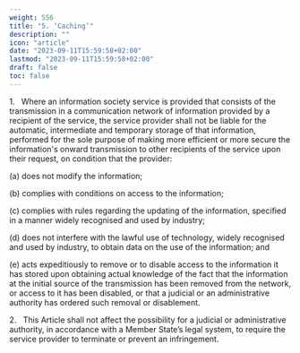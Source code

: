 ```yaml
---
weight: 556
title: "5. ‘Caching’"
description: ""
icon: "article"
date: "2023-09-11T15:59:58+02:00"
lastmod: "2023-09-11T15:59:58+02:00"
draft: false
toc: false
---
```


1.   Where an information society service is provided that consists of the transmission in a communication network of information provided by a recipient of the service, the service provider shall not be liable for the automatic, intermediate and temporary storage of that information, performed for the sole purpose of making more efficient or more secure the information's onward transmission to other recipients of the service upon their request, on condition that the provider:

(a) does not modify the information;

(b) complies with conditions on access to the information;

(c) complies with rules regarding the updating of the information, specified in a manner widely recognised and used by industry;

(d) does not interfere with the lawful use of technology, widely recognised and used by industry, to obtain data on the use of the information; and

(e) acts expeditiously to remove or to disable access to the information it has stored upon obtaining actual knowledge of the fact that the information at the initial source of the transmission has been removed from the network, or access to it has been disabled, or that a judicial or an administrative authority has ordered such removal or disablement.

2.   This Article shall not affect the possibility for a judicial or administrative authority, in accordance with a Member State’s legal system, to require the service provider to terminate or prevent an infringement.
